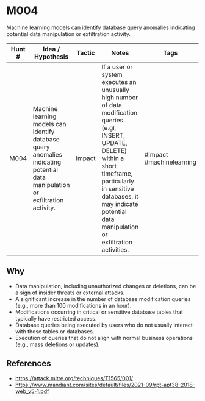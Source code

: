# M004
Machine learning models can identify database query anomalies indicating potential data manipulation or exfiltration activity.

| Hunt # | Idea / Hypothesis                                                                                     | Tactic                       | Notes                                     | Tags                                   | **Submitter**      |  
|--------------|------------------------------------------------------------------------------------------------|------------------------------|-------------------------------------------|----------------------------------------|--------------------|
| M004         | Machine learning models can identify database query anomalies indicating potential data manipulation or exfiltration activity. | Impact | If a user or system executes an unusually high number of data modification queries (e.gl, INSERT, UPDATE, DELETE) within a short timeframe, particularly in sensitive databases, it may indicate potential data manipulation or exfiltration activities.  | #impact #machinelearning  |  [John Grageda](https://www.linkedin.com/in/johngrageda/) 

## Why

- Data manipulation, including unauthorized changes or deletions, can be a sign of insider threats or external attacks.
- A significant increase in the number of database modification queries (e.g., more than 100 modifications in an hour).
- Modifications occurring in critical or sensitive database tables that typically have restricted access.
- Database queries being executed by users who do not usually interact with those tables or databases.
- Execution of queries that do not align with normal business operations (e.g., mass deletions or updates).

## References

- https://attack.mitre.org/techniques/T1565/001/
- https://www.mandiant.com/sites/default/files/2021-09/rpt-apt38-2018-web_v5-1.pdf
  
